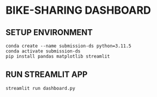 # BIKE-SHARING DASHBOARD

## SETUP ENVIRONMENT
```
conda create --name submission-ds python=3.11.5
conda activate submission-ds
pip install pandas matplotlib streamlit
```

## RUN STREAMLIT APP
```
streamlit run dashboard.py
```